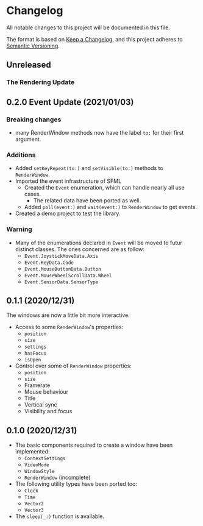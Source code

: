 # Changelog
All notable changes to this project will be documented in this file.

The format is based on [Keep a Changelog](https://keepachangelog.com/en/1.0.0/),
and this project adheres to [Semantic Versioning](https://semver.org/spec/v2.0.0.html).

## Unreleased
### The Rendering Update

## 0.2.0 Event Update (2021/01/03)
### Breaking changes
- many RenderWindow methods now have the label `to:` for their first argument.

### Additions
- Added `setKeyRepeat(to:)` and `setVisible(to:)` methods to `RenderWindow`.
- Imported the event infrastructure of SFML
    - Created the `Event` enumeration, which can handle nearly all use cases.
        - The related data have been ported as well.
    - Added `poll(event:)` and `wait(event:)` to `RenderWindow` to get events.
- Created a demo project to test the library.

### Warning
- Many of the enumerations declared in `Event` will be moved to futur distinct classes. The ones concerned are as follow:
    - `Event.JoystickMoveData.Axis`
    - `Event.KeyData.Code`
    - `Event.MouseButtonData.Button`
    - `Event.MouseWheelScrollData.Wheel`
    - `Event.SensorData.SensorType`

## 0.1.1 (2020/12/31)
The windows are now a little bit more interactive.
- Access to some `RenderWindow`'s properties:
    - `position`
    - `size`
    - `settings`
    - `hasFocus`
    - `isOpen`
- Control over some of `RenderWindow` properties:
    - `position`
    - `size`
    - Framerate
    - Mouse behaviour
    - Title
    - Vertical sync
    - Visibility and focus

## 0.1.0 (2020/12/31)
- The basic components required to create a window have been implemented:
    - `ContextSettings`
    - `VideoMode`
    - `WindowStyle`
    - `RenderWindow` (incomplete)
- The following utility types have been ported too:
    - `Clock`
    - `Time`
    - `Vector2`
    - `Vector3`
- The `sleep(_:)` function is available.